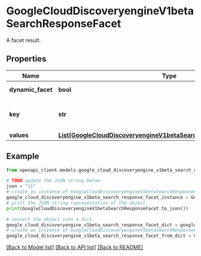 # GoogleCloudDiscoveryengineV1betaSearchResponseFacet

A facet result.

## Properties

Name | Type | Description | Notes
------------ | ------------- | ------------- | -------------
**dynamic_facet** | **bool** | Whether the facet is dynamically generated. | [optional] 
**key** | **str** | The key for this facet. E.g., \&quot;colors\&quot; or \&quot;price\&quot;. It matches SearchRequest.FacetSpec.FacetKey.key. | [optional] 
**values** | [**List[GoogleCloudDiscoveryengineV1betaSearchResponseFacetFacetValue]**](GoogleCloudDiscoveryengineV1betaSearchResponseFacetFacetValue.md) | The facet values for this field. | [optional] 

## Example

```python
from openapi_client.models.google_cloud_discoveryengine_v1beta_search_response_facet import GoogleCloudDiscoveryengineV1betaSearchResponseFacet

# TODO update the JSON string below
json = "{}"
# create an instance of GoogleCloudDiscoveryengineV1betaSearchResponseFacet from a JSON string
google_cloud_discoveryengine_v1beta_search_response_facet_instance = GoogleCloudDiscoveryengineV1betaSearchResponseFacet.from_json(json)
# print the JSON string representation of the object
print(GoogleCloudDiscoveryengineV1betaSearchResponseFacet.to_json())

# convert the object into a dict
google_cloud_discoveryengine_v1beta_search_response_facet_dict = google_cloud_discoveryengine_v1beta_search_response_facet_instance.to_dict()
# create an instance of GoogleCloudDiscoveryengineV1betaSearchResponseFacet from a dict
google_cloud_discoveryengine_v1beta_search_response_facet_from_dict = GoogleCloudDiscoveryengineV1betaSearchResponseFacet.from_dict(google_cloud_discoveryengine_v1beta_search_response_facet_dict)
```
[[Back to Model list]](../README.md#documentation-for-models) [[Back to API list]](../README.md#documentation-for-api-endpoints) [[Back to README]](../README.md)


